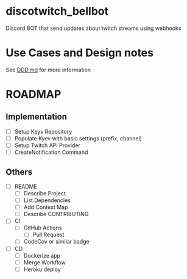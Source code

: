 # discotwitch_bellbot
Discord BOT that send updates about twitch streams using webhooks

# Use Cases and Design notes

See [DDD.md](./DDD.md) for more information

# ROADMAP

## Implementation

- [ ] Setup Keyv Repository
- [ ] Populate Kyev with basic settings (prefix, channel)
- [ ] Setup Twitch API Provider
- [ ] CreateNotification Command

## Others

- [ ] README
  - [ ] Describe Project
  - [ ] List Dependencies
  - [ ] Add Context Map
  - [ ] Describe CONTRIBUTING
- [ ] CI
  - [ ] GitHub Actions
    - [ ] Pull Request
  - [ ] CodeCov or similar badge
- [ ] CD
  - [ ] Dockerize app
  - [ ] Merge Workflow
  - [ ] Heroku deploy
